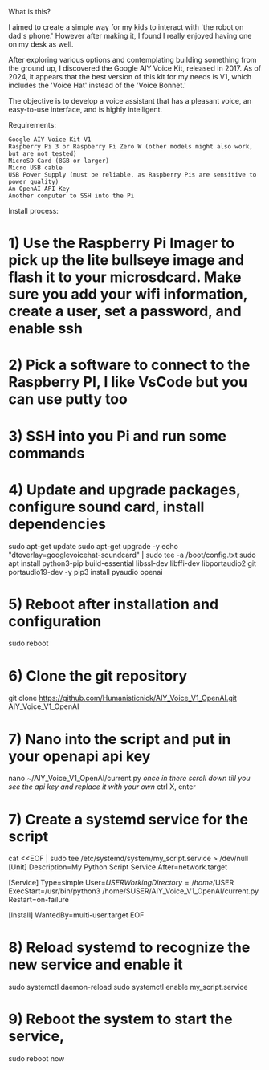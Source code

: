 What is this?

I aimed to create a simple way for my kids to interact with 'the robot on dad's phone.' However after making it, I found I really enjoyed having one on my desk as well.

After exploring various options and contemplating building something from the ground up, I discovered the Google AIY Voice Kit, released in 2017. As of 2024, it appears that the best version of this kit for my needs is V1, which includes the 'Voice Hat' instead of the 'Voice Bonnet.'

The objective is to develop a voice assistant that has a pleasant voice, an easy-to-use interface, and is highly intelligent.

Requirements:

    Google AIY Voice Kit V1
    Raspberry Pi 3 or Raspberry Pi Zero W (other models might also work, but are not tested)
    MicroSD Card (8GB or larger)
    Micro USB cable
    USB Power Supply (must be reliable, as Raspberry Pis are sensitive to power quality)
    An OpenAI API Key
    Another computer to SSH into the Pi

Install process:
# 1) Use the Raspberry Pi Imager to pick up the lite bullseye image and flash it to your microsdcard. Make sure you add your wifi information, create a user, set a password, and enable ssh
# 2) Pick a software to connect to the Raspberry PI, I like VsCode but you can use putty too
# 3) SSH into you Pi and run some commands
# 4) Update and upgrade packages, configure sound card, install dependencies
sudo apt-get update
sudo apt-get upgrade -y
echo "dtoverlay=googlevoicehat-soundcard" | sudo tee -a /boot/config.txt
sudo apt install python3-pip build-essential libssl-dev libffi-dev libportaudio2 git portaudio19-dev -y
pip3 install pyaudio openai

# 5) Reboot after installation and configuration
sudo reboot

# 6) Clone the git repository
git clone https://github.com/Humanisticnick/AIY_Voice_V1_OpenAI.git AIY_Voice_V1_OpenAI

# 7) Nano into the script and put in your openapi api key
nano ~/AIY_Voice_V1_OpenAI/current.py
*once in there scroll down till you see the api key and replace it with your own*
ctrl X, enter


# 7) Create a systemd service for the script
cat <<EOF | sudo tee /etc/systemd/system/my_script.service > /dev/null
[Unit]
Description=My Python Script Service
After=network.target

[Service]
Type=simple
User=$USER
WorkingDirectory=/home/$USER
ExecStart=/usr/bin/python3 /home/$USER/AIY_Voice_V1_OpenAI/current.py
Restart=on-failure

[Install]
WantedBy=multi-user.target
EOF

# 8) Reload systemd to recognize the new service and enable it
sudo systemctl daemon-reload
sudo systemctl enable my_script.service 

# 9) Reboot the system to start the service, 
sudo reboot now

